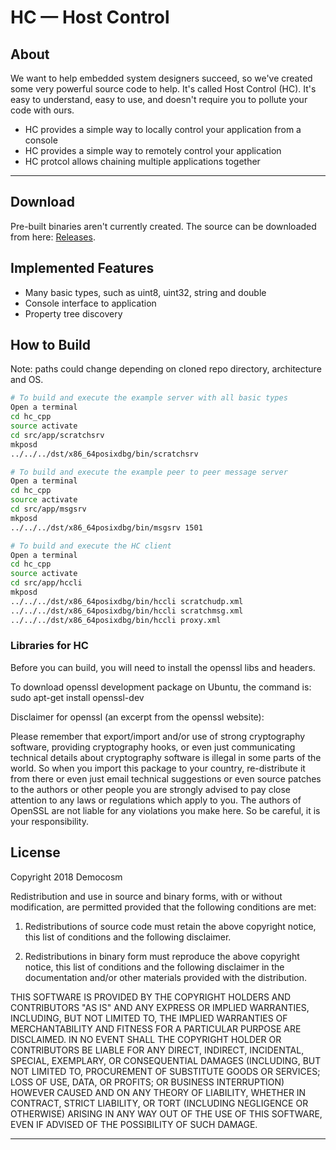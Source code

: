 HC — Host Control
==================

## About

We want to help embedded system designers succeed, so we've created some very powerful source code to help. It's called Host Control (HC). It's easy to understand, easy to use, and doesn't require you to pollute your code with ours.

- HC provides a simple way to locally control your application from a console
- HC provides a simple way to remotely control your application
- HC protcol allows chaining multiple applications together

---

## Download

Pre-built binaries aren't currently created. The source can be downloaded from here: [Releases](https://bitbucket.org/teamhc/hc_cpp).

## Implemented Features

* Many basic types, such as uint8, uint32, string and double
* Console interface to application
* Property tree discovery

## How to Build

Note: paths could change depending on cloned repo directory, architecture and OS.

```bash
# To build and execute the example server with all basic types
Open a terminal
cd hc_cpp
source activate
cd src/app/scratchsrv
mkposd
../../../dst/x86_64posixdbg/bin/scratchsrv

# To build and execute the example peer to peer message server
Open a terminal
cd hc_cpp
source activate
cd src/app/msgsrv
mkposd
../../../dst/x86_64posixdbg/bin/msgsrv 1501

# To build and execute the HC client
Open a terminal
cd hc_cpp
source activate
cd src/app/hccli
mkposd
../../../dst/x86_64posixdbg/bin/hccli scratchudp.xml
../../../dst/x86_64posixdbg/bin/hccli scratchmsg.xml
../../../dst/x86_64posixdbg/bin/hccli proxy.xml
```


### Libraries for HC

Before you can build, you will need to install the openssl libs and headers.

To download openssl development package on Ubuntu, the command is:
sudo apt-get install openssl-dev

Disclaimer for openssl (an excerpt from the openssl website):

Please remember that export/import and/or use of strong cryptography software, providing cryptography hooks, or even just communicating technical details about cryptography software is illegal in some parts of the world. So when you import this package to your country, re-distribute it from there or even just email technical suggestions or even source patches to the authors or other people you are strongly advised to pay close attention to any laws or regulations which apply to you. The authors of OpenSSL are not liable for any violations you make here. So be careful, it is your responsibility.

## License

Copyright 2018 Democosm

Redistribution and use in source and binary forms, with or without modification, are permitted provided that the following conditions are met:

1. Redistributions of source code must retain the above copyright notice, this list of conditions and the following disclaimer.

2. Redistributions in binary form must reproduce the above copyright notice, this list of conditions and the following disclaimer in the documentation and/or other materials provided with the distribution.

THIS SOFTWARE IS PROVIDED BY THE COPYRIGHT HOLDERS AND CONTRIBUTORS "AS IS" AND ANY EXPRESS OR IMPLIED WARRANTIES, INCLUDING, BUT NOT LIMITED TO, THE IMPLIED WARRANTIES OF MERCHANTABILITY AND FITNESS FOR A PARTICULAR PURPOSE ARE DISCLAIMED. IN NO EVENT SHALL THE COPYRIGHT HOLDER OR CONTRIBUTORS BE LIABLE FOR ANY DIRECT, INDIRECT, INCIDENTAL, SPECIAL, EXEMPLARY, OR CONSEQUENTIAL DAMAGES (INCLUDING, BUT NOT LIMITED TO, PROCUREMENT OF SUBSTITUTE GOODS OR SERVICES; LOSS OF USE, DATA, OR PROFITS; OR BUSINESS INTERRUPTION) HOWEVER CAUSED AND ON ANY THEORY OF LIABILITY, WHETHER IN CONTRACT, STRICT LIABILITY, OR TORT (INCLUDING NEGLIGENCE OR OTHERWISE) ARISING IN ANY WAY OUT OF THE USE OF THIS SOFTWARE, EVEN IF ADVISED OF THE POSSIBILITY OF SUCH DAMAGE.

---

